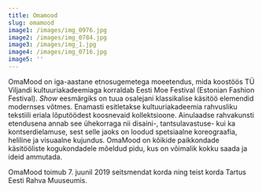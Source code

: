 ```yaml
---
title: Omamood
slug: omamood
image1: /images/img_0976.jpg
image2: /images/img_0784.jpg
image3: /images/img_1.jpg
image4: /images/img_0716.jpg
image5: ''
---
```

OmaMood on iga-aastane etnosugemetega moeetendus, mida koostöös TÜ Viljandi kultuuriakadeemiaga korraldab Eesti Moe Festival (Estonian Fashion Festival). _Show_ eesmärgiks on tuua osalejani klassikalise käsitöö elemendid modernses võtmes. Enamasti esitletakse kultuuriakadeemia rahvusliku tekstiili eriala lõputöödest koosnevaid kollektsioone. Ainulaadse rahvakunsti etendusena annab see ühekorraga nii disaini-, tantsulavastuse- kui ka kontserdielamuse, sest selle jaoks on loodud spetsiaalne koreograafia, heliline ja visuaalne kujundus. OmaMood on kõikide paikkondade käsitööliste kogukondadele mõeldud pidu, kus on võimalik kokku saada ja ideid ammutada.

OmaMood toimub 7. juunil 2019 seitsmendat korda ning teist korda Tartus Eesti Rahva Muuseumis.
